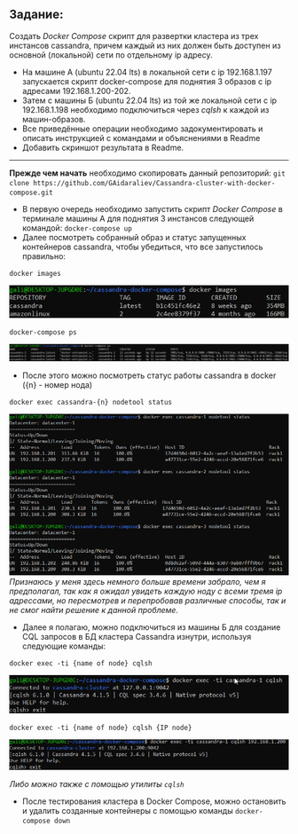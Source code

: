 ## Задание:
Создать *Docker Compose* скрипт для развертки кластера из трех инстансов cassandra, причем каждый из них должен быть доступен из основной (локальной) сети по отдельному ip адресу.


- На машине А (ubuntu 22.04 lts) в локальной сети с ip 192.168.1.197 запускается скрипт docker-compose для поднятия 3 образов с ip адресами 192.168.1.200-202.
- Затем с машины Б (ubuntu 22.04 lts) из той же локальной сети с ip 192.168.1.198 необходимо подключиться через *cqlsh* к каждой из машин-образов.
- Все приведённые операции необходимо задокументировать и описать инструкцией с командами и объяснениями в Readme
- Добавить скриншот результата в Readme.

----

**Прежде чем начать** необходимо скопировать данный репозиторий: `git clone https://github.com/GAidaraliev/Cassandra-cluster-with-docker-compose.git`

- В первую очередь необходимо запустить скрипт *Docker Compose* в терминале машины А для поднятия 3 инстансов следующей командой: `docker-compose up`
- Далее посмотреть собранный образ и статус запущенных контейнеров cassandra, чтобы убедиться, что все запустилось правильно: 
````
docker images
````
![alt text](img/screen2.png)
````
docker-compose ps
````
![alt text](img/screen3.png)

- После этого можно посмотреть статус работы cassandra в docker ({n} - номер нода)
````
docker exec cassandra-{n} nodetool status 
````
![alt text](img/screen4.png)
*Признаюсь у меня здесь немного больше времени забрало, чем я предполагал, так как я ожидал увидеть каждую ноду с всеми тремя ip адрессами, но пересмотрев и перепробовав различные способы, так и не смог найти решение к данной проблеме.* 

- Далее я полагаю, можно подключиться из машины Б для создание CQL запросов в БД кластера Cassandra изнутри, используя следующие команды:
````
docker exec -ti {name of node} cqlsh
````
![alt text](img/screen5.png)
````
docker exec -ti {name of node} cqlsh {IP node}
````
![alt text](img/screen6.png)

*Либо можно также с помощью утилиты `cqlsh`*

- После тестирования кластера в Docker Compose, можно остановить и удалить созданные контейнеры с помощью команды `docker-compose down`
